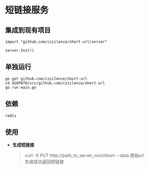 # 短链接服务
## 集成到现有项目

    import "github.com/czsilence/short-url/server"

    server.Init()

## 单独运行

    go get github.com/czsilence/short-url
    cd $GOPATH/src/github.com/czsilence/short-url
    go run main.go

## 依赖

    redis

## 使用

* **生成短链接**

    >curl -X PUT http://path_to_server_root/short --data 原始url    
    >生成成功返回短链接 